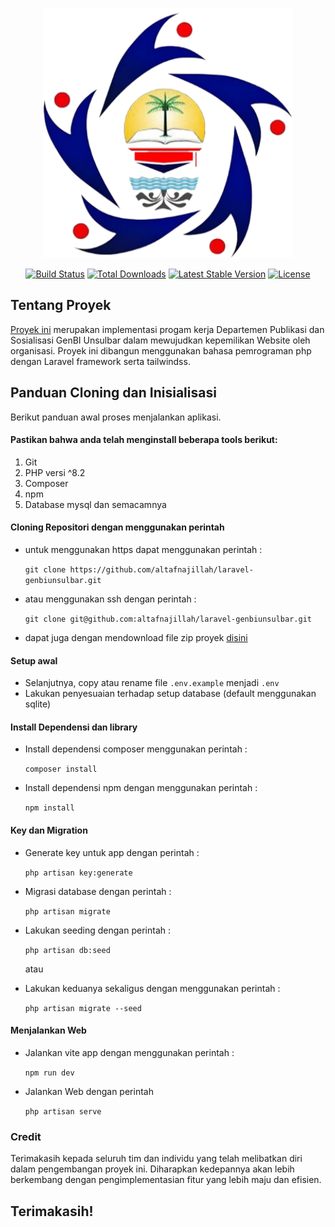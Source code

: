 <p align="center"><a href="https://laravel.com" target="_blank"><img src="/public/images/GenBIUnsulbar.png" width="400" alt="Laravel Logo"></a></p>

<p align="center">
<a href="https://github.com/laravel/framework/actions"><img src="https://github.com/laravel/framework/workflows/tests/badge.svg" alt="Build Status"></a>
<a href="https://packagist.org/packages/laravel/framework"><img src="https://img.shields.io/packagist/dt/laravel/framework" alt="Total Downloads"></a>
<a href="https://packagist.org/packages/laravel/framework"><img src="https://img.shields.io/packagist/v/laravel/framework" alt="Latest Stable Version"></a>
<a href="https://packagist.org/packages/laravel/framework"><img src="https://img.shields.io/packagist/l/laravel/framework" alt="License"></a>
</p>

## Tentang Proyek

<a href=https://github.com/altafnajillah/laravel-genbiunsulbar>Proyek ini</a> merupakan implementasi progam kerja
Departemen Publikasi dan Sosialisasi GenBI Unsulbar dalam mewujudkan kepemilikan Website oleh organisasi. Proyek ini
dibangun menggunakan bahasa pemrograman php dengan Laravel framework serta tailwindss.

## Panduan Cloning dan Inisialisasi

Berikut panduan awal proses menjalankan aplikasi.

#### Pastikan bahwa anda telah menginstall beberapa tools berikut:

1. Git
2. PHP versi ^8.2
2. Composer
3. npm
4. Database mysql dan semacamnya

#### Cloning Repositori dengan menggunakan perintah

- untuk menggunakan https dapat menggunakan perintah :

  ```git clone https://github.com/altafnajillah/laravel-genbiunsulbar.git```

- atau menggunakan ssh dengan perintah :

  ```git clone git@github.com:altafnajillah/laravel-genbiunsulbar.git```

- dapat juga dengan mendownload file zip
  proyek <a href="https://github.com/altafnajillah/laravel-genbiunsulbar/archive/refs/heads/main.zip">disini</a>

#### Setup awal

- Selanjutnya, copy atau rename file ```.env.example``` menjadi ```.env```
- Lakukan penyesuaian terhadap setup database (default menggunakan sqlite)

#### Install Dependensi dan library

- Install dependensi composer menggunakan perintah :

  ```composer install```

- Install dependensi npm dengan menggunakan perintah :

  ```npm install```

#### Key dan Migration

- Generate key untuk app dengan perintah :

  ```php artisan key:generate```

- Migrasi database dengan perintah :

  ```php artisan migrate```

- Lakukan seeding dengan perintah :

  ```php artisan db:seed```

  atau
- Lakukan keduanya sekaligus dengan menggunakan perintah :

  ```php artisan migrate --seed```

#### Menjalankan Web

- Jalankan vite app dengan menggunakan perintah :

  ```npm run dev ```

- Jalankan Web dengan perintah

  ```php artisan serve```

### Credit

Terimakasih kepada seluruh tim dan individu yang telah melibatkan diri dalam pengembangan proyek ini. Diharapkan
kedepannya akan lebih berkembang dengan pengimplementasian fitur yang lebih maju dan efisien.

## Terimakasih!
